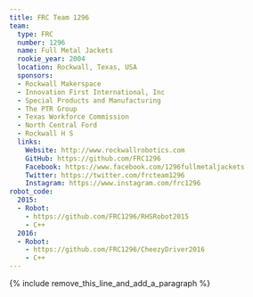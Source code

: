 ```yaml
---
title: FRC Team 1296
team:
  type: FRC
  number: 1296
  name: Full Metal Jackets
  rookie_year: 2004
  location: Rockwall, Texas, USA
  sponsors:
  - Rockwall Makerspace
  - Innovation First International, Inc
  - Special Products and Manufacturing
  - The PTR Group
  - Texas Workforce Commission
  - North Central Ford
  - Rockwall H S
  links:
    Website: http://www.rockwallrobotics.com
    GitHub: https://github.com/FRC1296
    Facebook: https://www.facebook.com/1296fullmetaljackets
    Twitter: https://twitter.com/frcteam1296
    Instagram: https://www.instagram.com/frc1296
robot_code:
  2015:
  - Robot:
    - https://github.com/FRC1296/RHSRobot2015
    - C++
  2016:
  - Robot:
    - https://github.com/FRC1296/CheezyDriver2016
    - C++
---
```


{% include remove_this_line_and_add_a_paragraph %}